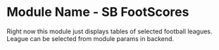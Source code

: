Module Name - SB FootScores
=================

Right now this module just displays tables of selected football leagues. League can be selected from module params in backend. 
